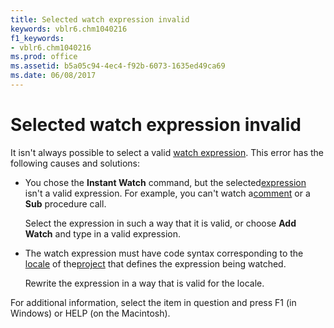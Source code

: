```yaml
---
title: Selected watch expression invalid
keywords: vblr6.chm1040216
f1_keywords:
- vblr6.chm1040216
ms.prod: office
ms.assetid: b5a05c94-4ec4-f92b-6073-1635ed49ca69
ms.date: 06/08/2017
---
```



# Selected watch expression invalid

It isn't always possible to select a valid [watch expression](vbe-glossary.md). This error has the following causes and solutions:



- You chose the **Instant Watch** command, but the selected[expression](vbe-glossary.md) isn't a valid expression. For example, you can't watch a[comment](vbe-glossary.md) or a **Sub** procedure call.
    
    Select the expression in such a way that it is valid, or choose **Add Watch** and type in a valid expression.
    
- The watch expression must have code syntax corresponding to the [locale](vbe-glossary.md) of the[project](vbe-glossary.md) that defines the expression being watched.
    
    Rewrite the expression in a way that is valid for the locale.
    

For additional information, select the item in question and press F1 (in Windows) or HELP (on the Macintosh).

